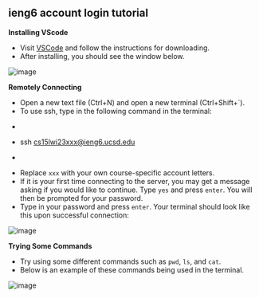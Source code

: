 **ieng6 account login tutorial**
-

**Installing VScode**

* Visit [VSCode](https://code.visualstudio.com/Download) and follow the instructions for downloading.
* After installing, you should see the window below.

![image](https://user-images.githubusercontent.com/122562296/212161867-81949d7b-29f3-4585-8811-52f8fa11edc6.png)

**Remotely Connecting**

* Open a new text file (Ctrl+N) and open a new terminal (Ctrl+Shift+`).
* To use ssh, type in the following command in the terminal:
* ```
* ssh cs15lwi23xxx@ieng6.ucsd.edu
* ```
* Replace `xxx` with your own course-specific account letters.
* If it is your first time connecting to the server, you may get a message asking if you would like to continue. Type `yes` and press `enter`. You will then be prompted for your password.
* Type in your password and press `enter`. Your terminal should look like this upon successful connection:

![image](https://user-images.githubusercontent.com/122562296/212165785-f943a29c-8b85-4ce8-9c13-3999ae88926f.png)

**Trying Some Commands**

* Try using some different commands such as `pwd`, `ls`, and `cat`.
* Below is an example of these commands being used in the terminal.

![image](https://user-images.githubusercontent.com/122562296/212203249-58995840-9b13-4a0f-b00d-62e0b29aa6bc.png)

